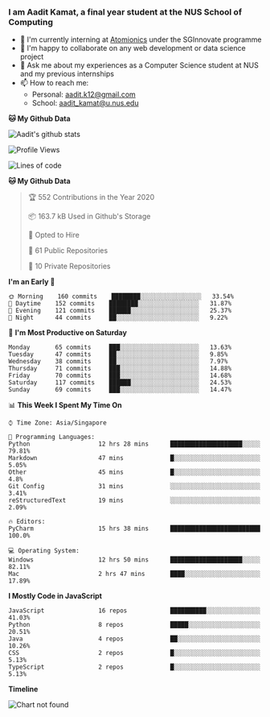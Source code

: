 ### I am Aadit Kamat, a final year student at the NUS School of Computing

- 🏢 I'm currently interning at [Atomionics](https://www.sginnovate.com/investments/atomionics) under the SGInnovate programme
- 👯 I'm happy to collaborate on any web development or data science project
- 💬 Ask me about my experiences as a Computer Science student at NUS and my previous internships
- 📫 How to reach me: 
     - Personal: aadit.k12@gmail.com
     - School: aadit_kamat@u.nus.edu

**🐱 My Github Data**  
     
![Aadit's github stats](https://github-readme-stats.vercel.app/api?username=aaditkamat&count_private=true&show_icons=true)

<!--START_SECTION:waka-->
![Profile Views](http://img.shields.io/badge/Profile%20Views-27-blue)

![Lines of code](https://img.shields.io/badge/From%20Hello%20World%20I%27ve%20Written-31.2%20million%20lines%20of%20code-blue)

**🐱 My Github Data** 

> 🏆 552 Contributions in the Year 2020
 > 
> 📦 163.7 kB Used in Github's Storage 
 > 
> 💼 Opted to Hire
 > 
> 📜 61 Public Repositories 
 > 
> 🔑 10 Private Repositories  
 > 
**I'm an Early 🐤** 

```text
🌞 Morning    160 commits    ████████░░░░░░░░░░░░░░░░░   33.54% 
🌆 Daytime    152 commits    ████████░░░░░░░░░░░░░░░░░   31.87% 
🌃 Evening    121 commits    ██████░░░░░░░░░░░░░░░░░░░   25.37% 
🌙 Night      44 commits     ██░░░░░░░░░░░░░░░░░░░░░░░   9.22%

```
📅 **I'm Most Productive on Saturday** 

```text
Monday       65 commits     ███░░░░░░░░░░░░░░░░░░░░░░   13.63% 
Tuesday      47 commits     ██░░░░░░░░░░░░░░░░░░░░░░░   9.85% 
Wednesday    38 commits     ██░░░░░░░░░░░░░░░░░░░░░░░   7.97% 
Thursday     71 commits     ███░░░░░░░░░░░░░░░░░░░░░░   14.88% 
Friday       70 commits     ███░░░░░░░░░░░░░░░░░░░░░░   14.68% 
Saturday     117 commits    ██████░░░░░░░░░░░░░░░░░░░   24.53% 
Sunday       69 commits     ███░░░░░░░░░░░░░░░░░░░░░░   14.47%

```


📊 **This Week I Spent My Time On** 

```text
⌚︎ Time Zone: Asia/Singapore

💬 Programming Languages: 
Python                   12 hrs 28 mins      ████████████████████░░░░░   79.81% 
Markdown                 47 mins             █░░░░░░░░░░░░░░░░░░░░░░░░   5.05% 
Other                    45 mins             █░░░░░░░░░░░░░░░░░░░░░░░░   4.8% 
Git Config               31 mins             ░░░░░░░░░░░░░░░░░░░░░░░░░   3.41% 
reStructuredText         19 mins             ░░░░░░░░░░░░░░░░░░░░░░░░░   2.09%

🔥 Editors: 
PyCharm                  15 hrs 38 mins      █████████████████████████   100.0%

💻 Operating System: 
Windows                  12 hrs 50 mins      ████████████████████░░░░░   82.11% 
Mac                      2 hrs 47 mins       ████░░░░░░░░░░░░░░░░░░░░░   17.89%

```

**I Mostly Code in JavaScript** 

```text
JavaScript               16 repos            ██████████░░░░░░░░░░░░░░░   41.03% 
Python                   8 repos             █████░░░░░░░░░░░░░░░░░░░░   20.51% 
Java                     4 repos             ██░░░░░░░░░░░░░░░░░░░░░░░   10.26% 
CSS                      2 repos             █░░░░░░░░░░░░░░░░░░░░░░░░   5.13% 
TypeScript               2 repos             █░░░░░░░░░░░░░░░░░░░░░░░░   5.13%

```


**Timeline**

![Chart not found](https://raw.githubusercontent.com/aaditkamat/aaditkamat/master/charts/bar_graph.png) 


<!--END_SECTION:waka-->

